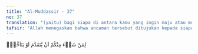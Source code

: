 ```yaml
---
title: "Al-Muddassir - 37"
no: 37
translation: "(yaitu) bagi siapa di antara kamu yang ingin maju atau mundur."
tafsir: "Allah menegaskan bahwa ancaman tersebut ditujukan kepada siapa saja yang mau menerima atau menolaknya. Boleh saja ancaman itu ditolak, namun akan merasakan akibatnya, seperti halnya al-Walid yang disebut dalam ayat yang lalu. Yang berkehendak maju atau mundur dalam ayat ini berarti \"bagi siapa yang ingin mencapai kebaikan dan perbuatan taat sebanyak-banyaknya atau menjauhi kebaikan dan ketaatan itu sehingga terjatuh ke dalam lembah dosa dan maksiat\".\n\nSecara singkat dapat dijelaskan bahwa orang-orang kafir itu telah memahami tentang adanya neraka Saqar, siksaannya, dan para malaikat penjaganya. Terserah kepada mereka apakah akan segera menghindarinya dengan mengejar sebanyak mungkin perbuatan amal saleh dan taat, ataukah tetap menolak dan mengingkarinya, sehingga pada saat yang dijanjikan, mereka akan melihat sendiri buktinya.\n\nDari ayat ke-37 ini, Ibnu 'Abbas menyimpulkan bahwa selain kalimat-kalimatnya bersifat ancaman (tahdid), juga merupakan suatu maklumat bahwa siapa yang beriman dan taat kepada Nabi Muhammad pasti dibalasi dengan pahala yang tiada putusnya, sebaliknya yang menolak kebenaran Muhammad saw serta mendustainya akan disiksa dengan azab yang tiada henti-hentinya."
---
```


لِمَنْ شَاۤءَ مِنْكُمْ اَنْ يَّتَقَدَّمَ اَوْ يَتَاَخَّرَۗ
